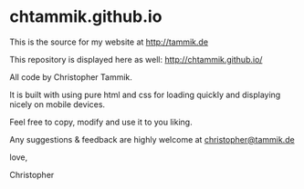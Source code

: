 # chtammik.github.io

This is the source for my website at http://tammik.de

This repository is displayed here as well: http://chtammik.github.io/

All code by Christopher Tammik.

It is built with using pure html and css for loading quickly and displaying nicely on mobile devices.

Feel free to copy, modify and use it to you liking.

Any suggestions & feedback are highly welcome at christopher@tammik.de

love,

Christopher
